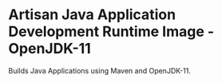 # Artisan Java Application Development Runtime Image - OpenJDK-11

Builds Java Applications using Maven and OpenJDK-11.

